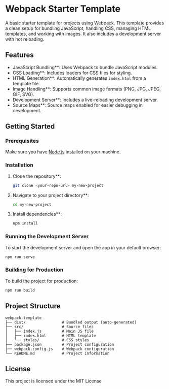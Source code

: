 # Webpack Starter Template

A basic starter template for projects using Webpack. This template provides a clean setup for bundling JavaScript, handling CSS, managing HTML templates, and working with images. It also includes a development server with hot reloading.

## Features

- JavaScript Bundling**: Uses Webpack to bundle JavaScript modules.
- CSS Loading**: Includes loaders for CSS files for styling.
- HTML Generation**: Automatically generates `index.html` from a template file.
- Image Handling**: Supports common image formats (PNG, JPG, JPEG, GIF, SVG).
- Development Server**: Includes a live-reloading development server.
- Source Maps**: Source maps enabled for easier debugging in development.

## Getting Started

### Prerequisites

Make sure you have [Node.js](https://nodejs.org/) installed on your machine.

### Installation

1. Clone the repository**:
   ```bash
   git clone <your-repo-url> my-new-project
   ```

2. Navigate to your project directory**:
   ```bash
   cd my-new-project
   ```

3. Install dependencies**:
   ```bash
   npm install
   ```

### Running the Development Server

To start the development server and open the app in your default browser:
```bash
npm run serve
```

### Building for Production

To build the project for production:
```bash
npm run build
```

## Project Structure

```
webpack-template
├── dist/                # Bundled output (auto-generated)
├── src/                 # Source files
│   ├── index.js         # Main JS file
│   ├── index.html       # HTML template
│   └── styles/          # CSS styles
├── package.json         # Project configuration
├── webpack.config.js    # Webpack configuration
└── README.md            # Project information
```

## License

This project is licensed under the MIT License
